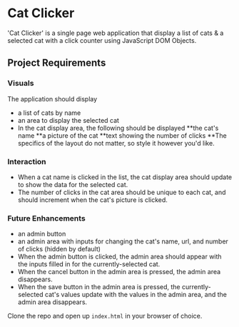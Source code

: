 # Cat Clicker

'Cat Clicker' is a single page web application that display a list of cats &amp; a selected cat with a click counter using JavaScript DOM Objects.
 
## Project Requirements
### Visuals
 The application should display
* a list of cats by name
* an area to display the selected cat
* In the cat display area, the following should be displayed
   **the cat's name
   **a picture of the cat
   **text showing the number of clicks
   **The specifics of the layout do not matter, so style it however you'd like.

### Interaction
* When a cat name is clicked in the list, the cat display area should update to show the data for the selected cat.
* The number of clicks in the cat area should be unique to each cat, and should increment when the cat's picture is clicked.

### Future Enhancements

* an admin button
* an admin area with inputs for changing the cat's name, url, and number of clicks (hidden by default)
* When the admin button is clicked, the admin area should appear with the inputs filled in for the currently-selected cat.
* When the cancel button in the admin area is pressed, the admin area disappears.
* When the save button in the admin area is pressed, the currently-selected cat's values update with the values in the admin area, and the   admin area disappears.

Clone the repo and open up `index.html` in your browser of choice.
